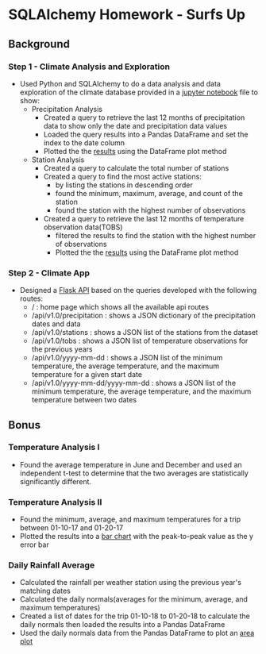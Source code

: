 # SQLAlchemy Homework - Surfs Up
## Background
### Step 1 - Climate Analysis and Exploration
+ Used Python and SQLAlchemy to do a data analysis and data exploration of the climate database provided in a [jupyter notebook](https://github.com/J3N1/UCI_Homework_Hwang/blob/master/10-SQLAlchemy_Challenge/climate_starter.ipynb) file to show:<br>
  - Precipitation Analysis<br>
    + Created a query to retrieve the last 12 months of precipitation data to show only the date and precipitation data values<br>
    + Loaded the query results into a Pandas DataFrame and set the index to the date column<br>
    + Plotted the the [results](https://github.com/J3N1/UCI_Homework_Hwang/blob/master/10-SQLAlchemy_Challenge/Images/prcp_analysis.png) using the DataFrame plot method<br>
  - Station Analysis<br>
    + Created a query to calculate the total number of stations<br>
    + Created a query to find the most active stations:<br>
      - by listing the stations in descending order<br>
      - found the minimum, maximum, average, and count of the station<br>
      - found the station with the highest number of observations<br>
    + Created a query to retrieve the last 12 months of temperature observation data(TOBS)<br>
      - filtered the results to find the station with the highest number of observations<br>
      - Plotted the the [results](https://github.com/J3N1/UCI_Homework_Hwang/blob/master/10-SQLAlchemy_Challenge/Images/tobs_histogram.png) using the DataFrame plot method<br>
### Step 2 - Climate App
+ Designed a [Flask API](https://github.com/J3N1/UCI_Homework_Hwang/blob/master/10-SQLAlchemy_Challenge/app.py) based on the queries developed with the following routes:<br>
  - / : home page which shows all the available api routes<br>
  - /api/v1.0/precipitation : shows a JSON dictionary of the precipitation dates and data <br>
  - /api/v1.0/stations : shows a JSON list of the stations from the dataset <br>
  - /api/v1.0/tobs : shows a JSON list of temperature observations for the previous years <br>
  - /api/v1.0/yyyy-mm-dd : shows a JSON list of the minimum temperature, the average temperature, and the maximum temperature for a given start date<br>
  - /api/v1.0/yyyy-mm-dd/yyyy-mm-dd : shows a JSON list of the minimum temperature, the average temperature, and the maximum temperature between two dates<br>
## Bonus
### Temperature Analysis I
+ Found the average temperature in June and December and used an independent t-test to determine that the two averages are statistically significantly different.<br>
### Temperature Analysis II
+ Found the minimum, average, and maximum temperatures for a trip between 01-10-17 and 01-20-17<br>
+ Plotted the results into a [bar chart](https://github.com/J3N1/UCI_Homework_Hwang/blob/master/10-SQLAlchemy_Challenge/Images/average_temp.png) with the peak-to-peak value as the y error bar<br>
### Daily Rainfall Average
+ Calculated the rainfall per weather station using the previous year's matching dates<br>
+ Calculated the daily normals(averages for the minimum, average, and maximum temperatures)<br>
+ Created a list of dates for the trip 01-10-18 to 01-20-18 to calculate the daily normals then loaded the results into a Pandas DataFrame<br>
+ Used the daily normals data from the Pandas DataFrame to plot an [area plot](https://github.com/J3N1/UCI_Homework_Hwang/blob/master/10-SQLAlchemy_Challenge/Images/temp_area.png) 
